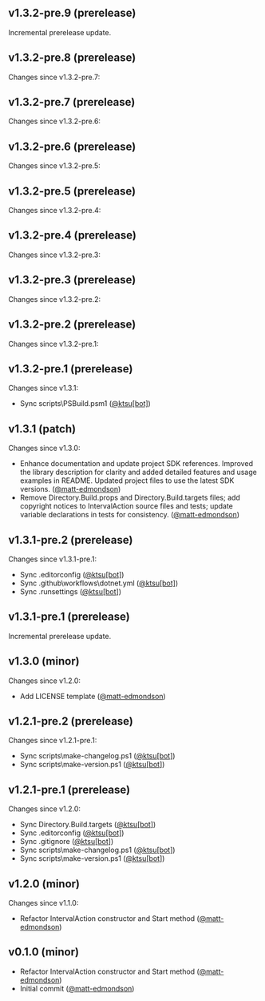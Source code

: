 ## v1.3.2-pre.9 (prerelease)

Incremental prerelease update.
## v1.3.2-pre.8 (prerelease)

Changes since v1.3.2-pre.7:
## v1.3.2-pre.7 (prerelease)

Changes since v1.3.2-pre.6:
## v1.3.2-pre.6 (prerelease)

Changes since v1.3.2-pre.5:
## v1.3.2-pre.5 (prerelease)

Changes since v1.3.2-pre.4:
## v1.3.2-pre.4 (prerelease)

Changes since v1.3.2-pre.3:
## v1.3.2-pre.3 (prerelease)

Changes since v1.3.2-pre.2:
## v1.3.2-pre.2 (prerelease)

Changes since v1.3.2-pre.1:
## v1.3.2-pre.1 (prerelease)

Changes since v1.3.1:

- Sync scripts\PSBuild.psm1 ([@ktsu[bot]](https://github.com/ktsu[bot]))
## v1.3.1 (patch)

Changes since v1.3.0:

- Enhance documentation and update project SDK references. Improved the library description for clarity and added detailed features and usage examples in README. Updated project files to use the latest SDK versions. ([@matt-edmondson](https://github.com/matt-edmondson))
- Remove Directory.Build.props and Directory.Build.targets files; add copyright notices to IntervalAction source files and tests; update variable declarations in tests for consistency. ([@matt-edmondson](https://github.com/matt-edmondson))
## v1.3.1-pre.2 (prerelease)

Changes since v1.3.1-pre.1:

- Sync .editorconfig ([@ktsu[bot]](https://github.com/ktsu[bot]))
- Sync .github\workflows\dotnet.yml ([@ktsu[bot]](https://github.com/ktsu[bot]))
- Sync .runsettings ([@ktsu[bot]](https://github.com/ktsu[bot]))
## v1.3.1-pre.1 (prerelease)

Incremental prerelease update.
## v1.3.0 (minor)

Changes since v1.2.0:

- Add LICENSE template ([@matt-edmondson](https://github.com/matt-edmondson))
## v1.2.1-pre.2 (prerelease)

Changes since v1.2.1-pre.1:

- Sync scripts\make-changelog.ps1 ([@ktsu[bot]](https://github.com/ktsu[bot]))
- Sync scripts\make-version.ps1 ([@ktsu[bot]](https://github.com/ktsu[bot]))
## v1.2.1-pre.1 (prerelease)

Changes since v1.2.0:

- Sync Directory.Build.targets ([@ktsu[bot]](https://github.com/ktsu[bot]))
- Sync .editorconfig ([@ktsu[bot]](https://github.com/ktsu[bot]))
- Sync .gitignore ([@ktsu[bot]](https://github.com/ktsu[bot]))
- Sync scripts\make-changelog.ps1 ([@ktsu[bot]](https://github.com/ktsu[bot]))
- Sync scripts\make-version.ps1 ([@ktsu[bot]](https://github.com/ktsu[bot]))
## v1.2.0 (minor)

Changes since v1.1.0:

- Refactor IntervalAction constructor and Start method ([@matt-edmondson](https://github.com/matt-edmondson))

## v0.1.0 (minor)

- Refactor IntervalAction constructor and Start method ([@matt-edmondson](https://github.com/matt-edmondson))
- Initial commit ([@matt-edmondson](https://github.com/matt-edmondson))
